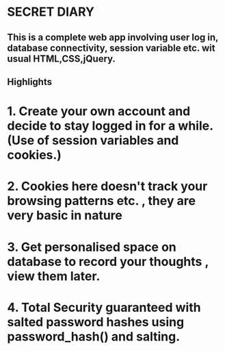 # SECRET DIARY
## This is a complete web app involving user log in, database connectivity, session variable etc. wit usual HTML,CSS,jQuery.
## Highlights
# 1. Create your own account and decide to stay logged in for a while.(Use of session variables and cookies.)
# 2. Cookies here doesn't track your browsing patterns etc. , they are very basic in nature
# 3. Get personalised space on database to record your thoughts , view them later.
# 4. Total Security guaranteed with salted password hashes using password_hash() and salting.
